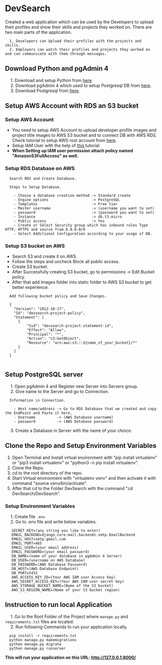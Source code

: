 # DevSearch

Created a web application which can be used by the Developers to upload their profiles and show their skills and projects they worked on. There are two main parts of the application.

```
  1. Developers can Upload their profiles with the projects and skills.
  2. Employers can watch their profiles and projects they worked on and can communicate with them through messages.
```

## Download Python and pgAdmin 4

  &emsp; 1. Download and setup Python from <a href="https://www.python.org/downloads/" target="_blank">here</a>.<br/>
  &emsp; 2. Download pgAdmin 4 which used to setup Postgresql DB from <a href="https://www.pgadmin.org/download/" target="_blank">here</a>.<br/>
  &emsp; 3. Download Postgresql from <a href="https://www.postgresql.org/download/" target="_blank">here</a>.
  
## Setup AWS Account with RDS an S3 bucket

### Setup AWS Account

<ul>
  <li>You need to setup AWS Account to upload developer profile images and project title images to AWS S3 bucket and to connect DB with AWS RDS. Check tutorial to setup AWS root account from <a href="https://www.youtube.com/watch?v=FRQ9fE4fd5g" target="_blank">here</a>.</li>
  <li>Setup IAM User with the help of <a href="https://www.youtube.com/watch?v=wRzzBb18qUw" target="_blank">this </a>tutorial.</li>
  <li><b>When Setting up IAM user permission attach policy named "AmazonS3FullAccess" as well.</b></li>
</ul>

### Setup RDS Database on AWS

```
  Search RDS and Create Database.
  
  Steps to Setup Database.
  
    - Choose a database creation method -> Standard create
    - Engine options                    -> PostgreSQL
    - Templates                         -> Free tier
    - Master username                   -> (username you want to set)
    - password                          -> (password you want to set)
    - Instance                          -> db.t3.micro
    - Public access                     -> Yes
    - Create or Select Security group which has inbound rules Type HTTP, HTTPS and source from 0.0.0.0/0
    - Select Additional Configuration according to your usage of DB.
```

### Setup S3 bucket on AWS

<ul>
  <li>Search S3 and create it on AWS.</li>
  <li>Follow the steps and uncheck Block all public access.</li>
  <li>Create S3 bucket.</li>
  <li>After Successfully creating S3 bucket, go to permissions -> Edit Bucket policy.</li>
  <li>After that add Images folder into static folder to AWS S3 bucket to get better experience.</li>
</ul>
  
  ```
    Add following bucket policy and Save Changes.
    
    {
      "Version": "2012-10-17",
      "Id": "devsearch-project-policy",
      "Statement": [
        {
            "Sid": "devsearch-project-statement-id",
            "Effect": "Allow",
            "Principal": "*",
            "Action": "s3:GetObject",
            "Resource": "arn:aws:s3:::${name_of_your_bucket}/*"
        }
      ]
    }
    
  ```
  
## Setup PostgreSQL server

  &emsp; 1. Open pgAdmin 4 and Register new Server into Servers group.</br>
  &emsp; 2. Give name to the Server and go to Connection.

  ```
    Information in Connection.
      
      - Host name/address -> Go to RDS Database that we created and copy the EndPoint and Paste it here.
      - Username          -> (AWS Database username)
      - password          -> (AWS Database password)
  ```
  
  &emsp; 3. Create a Database in Server with the name of your choice.
  
## Clone the Repo and Setup Environment Variables

<ol>
  <li>Open Terminal and Install virtual environment with "pip install virtualenv" or "pip3 install virtualenv" or "python3 -n pip install virtualenv".</li>
  <li>Clone the Repo.</li>
  <li>cd to the root directory of the repo.</li>
  <li>Start Virtual environment with "virtualenv venv" and then activate it with command "source venv/bin/activate".</li>
  <li>After that cd to the Folder DevSearch with the command "cd DevSearch/DevSearch".</li>

</ol>

### Setup Environment Variables

  &emsp; 1. Create file ```.env```<br/>
  &emsp; 2. Go to .env file and write below variables.
  
  ```
     SECRET_KEY=(any string you like to enter)
     EMAIL_BACKEND=django.core.mail.backends.smtp.EmailBackend
     EMAIL_HOST=smtp.gmail.com
     EMAIL_PORT=465
     EMAIL_USER=(your email address)
     EMAIL_PASSWORD=(your email password)
     DB_NAME=(name of your database in pgAdmin 4 Server)
     DB_USER=(username on AWS Database)
     DB_PASSWORD=(AWS Database Password)
     DB_HOST=(AWS Database Endpoint)
     DB_PORT=5432
     AWS_ACCESS_KEY_ID=(Your AWS IAM user Access key)
     AWS_SECRET_ACCESS_KEY=(Your AWS IAM user secret key)
     AWS_STORAGE_BUCKET_NAME=(Name of the S3 bucket)
     AWS_S3_REGION_NAME=(Name of your S3 bucket region)
  ```

## Instruction to run local Application

&emsp;  1. Go to the Root Folder of the Project where ```manage.py``` and ```requirements.txt``` files are located.<br/>
&emsp;  2. Run following Commands to run your application locally.
```
  pip install -r requirements.txt
  python manage.py makemigrations
  python manage.py migrate
  python manage.py runserver
```

**This will run your application on this URL: http://127.0.0.1:8000/**
